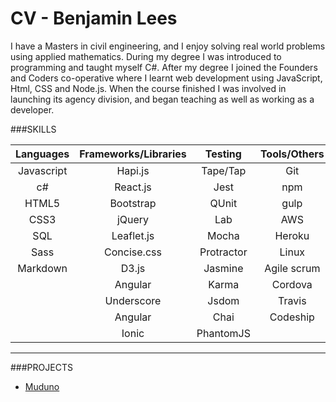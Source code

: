 # CV - Benjamin Lees

I have a Masters in civil engineering, and I enjoy solving real world problems using  applied mathematics. During my degree I was introduced to programming and  taught myself C#. After my degree I joined the Founders and Coders co-operative where I learnt web development using JavaScript, Html, CSS and Node.js. When the  course finished I was involved in launching its agency division, and began teaching as  well as working as a developer.

###SKILLS


| Languages | Frameworks/Libraries | Testing   | Tools/Others | Databases |
|:---------:|:--------------------:|:---------:|:------------:|:---------:|
| Javascript| Hapi.js              | Tape/Tap  | Git          | PostgreSQL|
| c#        | React.js             | Jest      | npm          | MongoDB   |
| HTML5     | Bootstrap            | QUnit     | gulp         | Redis     |
| CSS3      | jQuery               | Lab       | AWS          | |
| SQL       | Leaflet.js           | Mocha     | Heroku       | | 
| Sass      | Concise.css          | Protractor| Linux        | |
| Markdown  | D3.js                | Jasmine   | Agile scrum  | |
|           | Angular              | Karma     | Cordova      | |
|           | Underscore           | Jsdom     | Travis       | |
|           | Angular              | Chai      | Codeship     | |
|           | Ionic                | PhantomJS |              | |

---
###PROJECTS

- [Muduno](projects/muduno.md)
